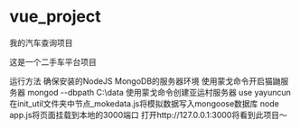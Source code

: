 # vue_project
我的汽车查询项目
 
这是一个二手车平台项目  

运行方法
确保安装的NodeJS
MongoDB的服务器环境
使用蒙戈命令开启猫鼬服务器
mongod --dbpath C:\data
使用蒙戈命令创建亚运村服务器
use yayuncun
在init_util文件夹中节点_mokedata.js将模拟数据写入mongoose数据库
node app.js将页面挂载到本地的3000端口
打开http://127.0.0.1:3000将看到此项目〜

